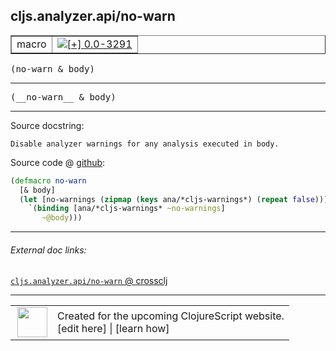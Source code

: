 ## cljs.analyzer.api/no-warn



 <table border="1">
<tr>
<td>macro</td>
<td><a href="https://github.com/cljsinfo/cljs-api-docs/tree/0.0-3291"><img valign="middle" alt="[+] 0.0-3291" title="Added in 0.0-3291" src="https://img.shields.io/badge/+-0.0--3291-lightgrey.svg"></a> </td>
</tr>
</table>

<samp>(no-warn & body)</samp><br>

---

 <samp>
(__no-warn__ & body)<br>
</samp>

---





Source docstring:

```
Disable analyzer warnings for any analysis executed in body.
```


Source code @ [github]():

```clj
(defmacro no-warn
  [& body]
  (let [no-warnings (zipmap (keys ana/*cljs-warnings*) (repeat false))]
    `(binding [ana/*cljs-warnings* ~no-warnings]
       ~@body)))
```

<!--
Repo - tag - source tree - lines:

 <pre>

</pre>

-->

---



###### External doc links:

[`cljs.analyzer.api/no-warn` @ crossclj](http://crossclj.info/fun/cljs.analyzer.api/no-warn.html)<br>

---

 <table>
<tr><td>
<img valign="middle" align="right" width="48px" src="http://i.imgur.com/Hi20huC.png">
</td><td>
Created for the upcoming ClojureScript website.<br>
[edit here] | [learn how]
</td></tr></table>

[edit here]:https://github.com/cljsinfo/cljs-api-docs/blob/master/cljsdoc/cljs.analyzer.api/no-warn.cljsdoc
[learn how]:https://github.com/cljsinfo/cljs-api-docs/wiki/cljsdoc-files

<!--

This information was too distracting to show to readers, but I'll leave it
commented here since it is helpful to:

- pretty-print the data used to generate this document
- and show how to retrieve that data



The API data for this symbol:

```clj
{:ns "cljs.analyzer.api",
 :name "no-warn",
 :signature ["[& body]"],
 :name-encode "no-warn",
 :history [["+" "0.0-3291"]],
 :type "macro",
 :full-name-encode "cljs.analyzer.api/no-warn",
 :source {:code "(defmacro no-warn\n  [& body]\n  (let [no-warnings (zipmap (keys ana/*cljs-warnings*) (repeat false))]\n    `(binding [ana/*cljs-warnings* ~no-warnings]\n       ~@body)))",
          :title "Source code",
          :repo "clojurescript",
          :tag "r1.8.51",
          :filename "src/main/clojure/cljs/analyzer/api.cljc",
          :lines [36 41],
          :url "https://github.com/clojure/clojurescript/blob/r1.8.51/src/main/clojure/cljs/analyzer/api.cljc#L36-L41"},
 :usage ["(no-warn & body)"],
 :full-name "cljs.analyzer.api/no-warn",
 :docstring "Disable analyzer warnings for any analysis executed in body.",
 :cljsdoc-url "https://github.com/cljsinfo/cljs-api-docs/blob/master/cljsdoc/cljs.analyzer.api/no-warn.cljsdoc"}

```

Retrieve the API data for this symbol:

```clj
;; from Clojure REPL
(require '[clojure.edn :as edn])
(-> (slurp "https://raw.githubusercontent.com/cljsinfo/cljs-api-docs/catalog/cljs-api.edn")
    (edn/read-string)
    (get-in [:symbols "cljs.analyzer.api/no-warn"]))
```

-->
